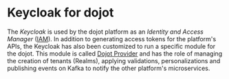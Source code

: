 # Keycloak for dojot

The _Keycloak_ is used by the dojot platform as an _Identity and Access Manager_
([IAM](https://en.wikipedia.org/wiki/Identity_management)).
In addition to generating access tokens for the platform's APIs, the Keycloak
has also been customized to run a specific module for the dojot. This module is
called [Dojot Provider](./dojot-provider) and has the role of managing the
creation of tenants (Realms), applying validations, personalizations and
publishing events on Kafka to notify the other platform's microservices.